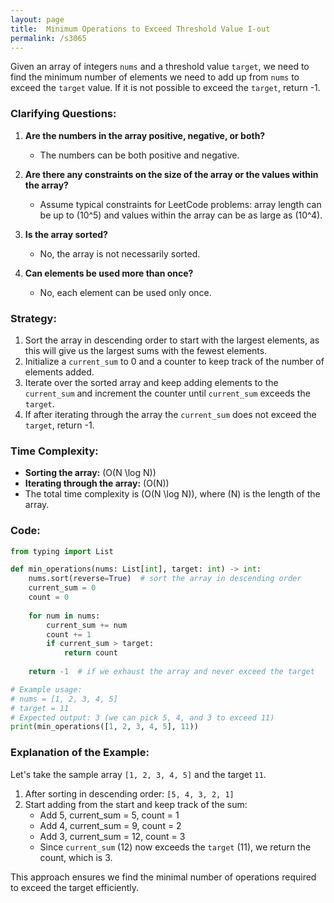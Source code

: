 ```yaml
---
layout: page
title:  Minimum Operations to Exceed Threshold Value I-out
permalink: /s3065
---
```

Given an array of integers `nums` and a threshold value `target`, we need to find the minimum number of elements we need to add up from `nums` to exceed the `target` value. If it is not possible to exceed the `target`, return -1.

### Clarifying Questions:
1. **Are the numbers in the array positive, negative, or both?**
   - The numbers can be both positive and negative.
   
2. **Are there any constraints on the size of the array or the values within the array?**
   - Assume typical constraints for LeetCode problems: array length can be up to \(10^5\) and values within the array can be as large as \(10^4\).

3. **Is the array sorted?**
   - No, the array is not necessarily sorted.

4. **Can elements be used more than once?**
   - No, each element can be used only once.

### Strategy:
1. Sort the array in descending order to start with the largest elements, as this will give us the largest sums with the fewest elements.
2. Initialize a `current_sum` to 0 and a counter to keep track of the number of elements added.
3. Iterate over the sorted array and keep adding elements to the `current_sum` and increment the counter until `current_sum` exceeds the `target`.
4. If after iterating through the array the `current_sum` does not exceed the `target`, return -1.

### Time Complexity:
- **Sorting the array:** \(O(N \log N)\)
- **Iterating through the array:** \(O(N)\)
- The total time complexity is \(O(N \log N)\), where \(N\) is the length of the array.

### Code:
```python
from typing import List

def min_operations(nums: List[int], target: int) -> int:
    nums.sort(reverse=True)  # sort the array in descending order
    current_sum = 0
    count = 0
    
    for num in nums:
        current_sum += num
        count += 1
        if current_sum > target:
            return count
    
    return -1  # if we exhaust the array and never exceed the target

# Example usage:
# nums = [1, 2, 3, 4, 5]
# target = 11
# Expected output: 3 (we can pick 5, 4, and 3 to exceed 11)
print(min_operations([1, 2, 3, 4, 5], 11))
```

### Explanation of the Example:
Let's take the sample array `[1, 2, 3, 4, 5]` and the target `11`.
1. After sorting in descending order: `[5, 4, 3, 2, 1]`
2. Start adding from the start and keep track of the sum:
   - Add 5, current_sum = 5, count = 1
   - Add 4, current_sum = 9, count = 2
   - Add 3, current_sum = 12, count = 3 
   - Since `current_sum` (12) now exceeds the `target` (11), we return the count, which is 3.

This approach ensures we find the minimal number of operations required to exceed the target efficiently.